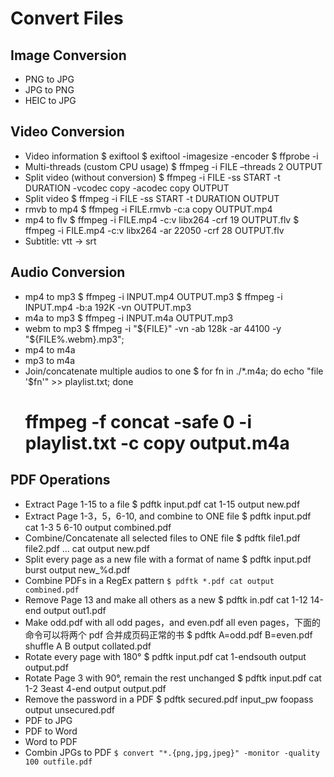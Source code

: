 # Convert Files

## Image Conversion
- PNG to JPG
- JPG to PNG
- HEIC to JPG


## Video Conversion
- Video information
    $ exiftool <file>
    $ exiftool -imagesize -encoder <file>
    $ ffprobe -i <file>
- Multi-threads (custom CPU usage)
    $ ffmpeg -i FILE –threads 2 OUTPUT
- Split video (without conversion)
    $ ffmpeg -i FILE -ss START -t DURATION -vcodec copy -acodec copy OUTPUT
- Split video
    $ ffmpeg -i FILE -ss START -t DURATION OUTPUT
- rmvb to mp4
    $ ffmpeg -i FILE.rmvb -c:a copy OUTPUT.mp4
- mp4 to flv
    $ ffmpeg -i FILE.mp4 -c:v libx264 -crf 19 OUTPUT.flv
    $ ffmpeg -i FILE.mp4 -c:v libx264 -ar 22050 -crf 28 OUTPUT.flv
- Subtitle: vtt -> srt


## Audio Conversion
- mp4 to mp3
    $ ffmpeg -i INPUT.mp4 OUTPUT.mp3
    $ ffmpeg -i INPUT.mp4 -b:a 192K -vn OUTPUT.mp3
- m4a to mp3
    $ ffmpeg -i INPUT.m4a OUTPUT.mp3
- webm to mp3
    $ ffmpeg -i "${FILE}" -vn -ab 128k -ar 44100 -y "${FILE%.webm}.mp3";
- mp4 to m4a
- mp3 to m4a
- Join/concatenate multiple audios to one
    $ for fn in ./*.m4a; do echo "file '$fn'" >> playlist.txt; done
    # ffmpeg -f concat -safe 0 -i playlist.txt -c copy output.m4a

## PDF Operations
- Extract Page 1-15 to a file
    $ pdftk input.pdf cat 1-15 output new.pdf
- Extract Page 1-3，5，6-10, and combine to ONE file
    $ pdftk input.pdf cat 1-3 5 6-10 output combined.pdf
- Combine/Concatenate all selected files to ONE file
    $ pdftk file1.pdf file2.pdf ... cat output new.pdf
- Split every page as a new file with a format of name
    $ pdftk input.pdf burst output new_%d.pdf
- Combine PDFs in a RegEx pattern
    `$ pdftk *.pdf cat output combined.pdf`
- Remove Page 13 and make all others as a new
    $ pdftk in.pdf cat 1-12 14-end output out1.pdf
- Make odd.pdf with all odd pages，and even.pdf all even pages，下面的命令可以将两个 pdf 合并成页码正常的书
    $ pdftk A=odd.pdf B=even.pdf shuffle A B output collated.pdf
- Rotate every page with 180°
    $ pdftk input.pdf cat 1-endsouth output output.pdf
- Rotate Page 3 with 90°, remain the rest unchanged
    $ pdftk input.pdf cat 1-2 3east 4-end output output.pdf
- Remove the password in a PDF
    $ pdftk secured.pdf input_pw foopass output unsecured.pdf
- PDF to JPG
- PDF to Word
- Word to PDF
- Combin JPGs to PDF
    `$ convert "*.{png,jpg,jpeg}" -monitor -quality 100 outfile.pdf`
